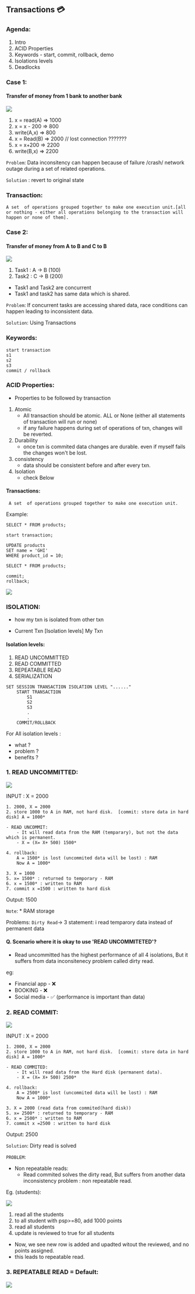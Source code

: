 ## Transactions 💳

### Agenda:
1. Intro
2. ACID Properties
3. Keywords - start, commit, rollback, demo
4. Isolations levels
5. Deadlocks

### Case 1:
#### Transfer of money from 1 bank to another bank 

![](./img/txn-1.jpeg)

1. x = read(A)   => 1000
2. x = x - 200   => 800
3. write(A,x)  => 800
4. x = Read(B)  => 2000         // lost connection ???????
5. x = x+200  => 2200
6. write(B,x) => 2200

`Problem`: Data inconsitency can happen because of failure /crash/ network outage during a set of related operations.

`Solution` : revert to original state

### Transaction:  
    A set  of operations grouped together to make one execution unit.[all or nothing - either all operations belonging to the transaction will happen or none of them].

### Case 2:
#### Transfer  of money from A to B and C to B

![](./img/txn-2.jpeg)

1. Task1 : A -> B  (100)
2. Task2 : C -> B (200)

- Task1 and Task2 are concurrent
- Task1 and task2 has same data which is shared.

`Problem`: If concurrent tasks are accessing shared data, race conditions can happen leading to inconsistent data.

`Solution`: Using Transactions


### Keywords:
```
start transaction
s1
s2
s3
commit / rollback
```

### ACID Properties:
- Properties to be followed by transaction
1. Atomic 
    - All transaction should be atomic. ALL or None (either all statements of transaction will run or none)
    - if any failure happens during set of operations of txn, changes will be reverted.
2. Durability 
    - once txn is commited data changes are durable. even if myself fails the changes won't be lost.
3. consistency
    - data should be consistent before and after every txn.
4. Isolation
    - check Below

#### Transactions:
     A set  of operations grouped together to make one execution unit.

Example: 

```
SELECT * FROM products;

start transaction;

UPDATE products
SET name = 'GHI'
WHERE product_id = 10;

SELECT * FROM products;

commit;
rollback;
```
![](./img/txn-3.jpeg)

### ISOLATION:
- how my txn is isolated from other txn

-   Current Txn                 [Isolation levels] My Txn

#### Isolation levels:
1. READ UNCOMMITTED
2. READ COMMITTED
3. REPEATABLE READ
4. SERIALIZATION

```
SET SESSION TRANSACTION ISOLATION LEVEL "......"
    START TRANSACTION
        S1
        S2
        S3
        .
        .
    COMMIT/ROLLBACK
```

For All isolation levels :
- what ?
- problem ?
- benefits ?

### 1. READ UNCOMMITTED:

![](./img/txn-4.jpeg)

INPUT : X = 2000

    1. 2000, X = 2000
    2. store 1000 to A in RAM, not hard disk.  [commit: store data in hard disk] A = 1000*

    - READ UNCOMMIT:
        - It will read data from the RAM (temparary), but not the data which is permanent.
        - X = (X= X+ 500) 1500*
    
    4. rollback:
        A = 1500* is lost (uncommited data will be lost) : RAM
        Now A = 1000*
    
    3. X = 1000
    5. x= 1500* : returned to temporary - RAM  
    6. x = 1500* : written to RAM
    7. commit x =1500 : written to hard disk 

Output: 1500

`Note`: * RAM storage

Problems: `Dirty Read`-> 3 statement: i read temparory data instead of permanent data
        
#### Q. Scenario  where it is okay to use 'READ UNCOMMITETED'?
- Read uncommitted has the highest performance of all 4 isolations, But it suffers from data inconsitenecy problem called dirty read.

eg:
- Financial app - ❌
- BOOKING - ❌
- Social media - ✅  (performance is important than data)



### 2. READ COMMIT:

![](./img/txn-5.jpeg)

INPUT : X = 2000

    1. 2000, X = 2000
    2. store 1000 to A in RAM, not hard disk.  [commit: store data in hard disk] A = 1000*

    - READ COMMITED:
        - It will read data from the Hard disk (permanent data). 
        - X = (X= X+ 500) 2500*
    
    4. rollback:
        A = 2500* is lost (uncommited data will be lost) : RAM
        Now A = 1000*
    
    3. X = 2000 (read data from commited(hard disk))
    5. x= 2500* : returned to temporary - RAM  
    6. x = 2500* : written to RAM
    7. commit x =2500 : written to hard disk 

Output: 2500

`Solution`: Dirty read is solved

`PROBLEM`: 
-  Non repeatable reads:
    - Read commited solves the dirty read, But suffers from another data inconsistency problem : non repeatable read.

Eg. (students):

![](./img/txn-6.jpeg)

1. read all the students
2. to all student with psp>=80, add 1000 points
3. read all students
4. update is reviewed to true for all students


- Now, we see new row is added and upadted witout the reviewed, and no points assigned.
- this leads to repeatable read.


### 3. REPEATABLE READ = Default:

![](./img/txn-7.jpeg)